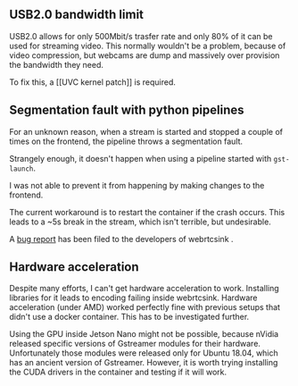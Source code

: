 ## USB2.0 bandwidth limit

USB2.0 allows for only 500Mbit/s trasfer rate and only 80% of it can be used for streaming video. This normally wouldn't be a problem, because of video compression, but webcams are dump and massively over provision the bandwidth they need.

To fix this, a [[UVC kernel patch]] is required.

## Segmentation fault with python pipelines

For an unknown reason, when a stream is started and stopped a couple of times on the frontend, the pipeline throws a segmentation fault. 

Strangely enough, it doesn't happen when using a pipeline started with `gst-launch`.

I was not able to prevent it from happening by making changes to the frontend.

The current workaround is to restart the container if the crash occurs. This leads to a ~5s break in the stream, which isn't terrible, but undesirable.

A [bug report](https://gitlab.freedesktop.org/gstreamer/gst-plugins-rs/-/issues/385) has been filed to the developers of webrtcsink .

## Hardware acceleration

Despite many efforts, I can't get hardware acceleration to work. Installing libraries for it leads to encoding failing inside webrtcsink. Hardware acceleration (under AMD) worked perfectly fine with previous setups that didn't use a docker container. This has to be investigated further.

Using the GPU inside Jetson Nano might not be possible, because nVidia released specific versions of Gstreamer modules for their hardware. Unfortunately those modules were released only for Ubuntu 18.04, which has an ancient version of Gstreamer. However, it is worth trying installing the CUDA drivers in the container and testing if it will work.